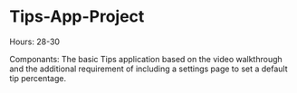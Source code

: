 # Tips-App-Project

Hours: 28-30

Componants: The basic Tips application based on the video walkthrough and the additional requirement of including a settings page to set a default tip percentage.

